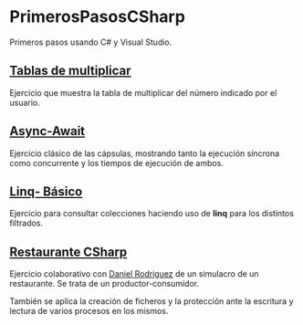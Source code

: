 # PrimerosPasosCSharp
Primeros pasos usando C# y Visual Studio.

## [Tablas de multiplicar](TablasDeMultiplicar)

Ejercicio que muestra la tabla de multiplicar del número indicado por el usuario.

## [Async-Await](AsyncAwait)

Ejercicio clásico de las cápsulas, mostrando tanto la ejecución síncrona como concurrente y los tiempos de ejecución de ambos.

## [Linq- Básico](LinqCapsulas)

Ejercicio para consultar colecciones haciendo uso de **linq** para los distintos filtrados.

## [Restaurante CSharp](https://github.com/Mario999X/RestauranteCsharp)

Ejercicio colaborativo con [Daniel Rodriguez](https://github.com/Idliketobealoli) de un simulacro de un restaurante.
Se trata de un productor-consumidor. 

También se aplica la creación de ficheros y la protección ante la escritura y lectura de varios procesos en los mismos.
